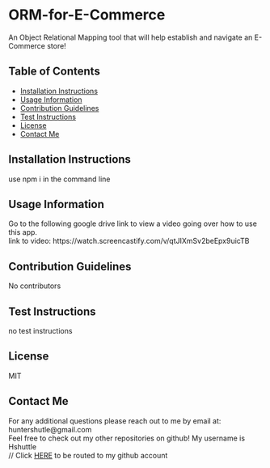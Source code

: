 # ORM-for-E-Commerce

An Object Relational Mapping tool that will help establish and navigate an E-Commerce store!

## Table of Contents

  <ul>
  <li><a href="#install">Installation Instructions</a></li>
  <li><a href="#usage">Usage Information</a></li>
  <li><a href="#contribution">Contribution Guidelines</a></li>
  <li><a href="#test-instr">Test Instructions</a></li>
  <li><a href='#license'>License</a></li>
  <li><a href="#contactme">Contact Me</a></li>
  </ul>
  <h2 id="#install">Installation Instructions</h2>
  use npm i in the command line
  <h2 id="usage">Usage Information</h2>
  Go to the following google drive link to view a video going over how to use this app. </br>
  link to video: https://watch.screencastify.com/v/qtJIXmSv2beEpx9uicTB
  
  <h2 id="contribution">Contribution Guidelines</h2>
  No contributors
  <h2 id="test-instr">Test Instructions</h2>
  no test instructions
  <h2 id="license">License</h2>
  MIT
  <h2 id="contactme">Contact Me</h2>
  For any additional questions please reach out to me by email at: huntershutle@gmail.com</br>
  Feel free to check out my other repositories on github! My username is Hshuttle</br>
  // Click <a href="https://github.com/Hshuttle">HERE</a> to be routed to my github account
